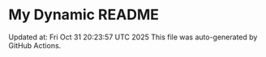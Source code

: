 # My Dynamic README
Updated at: Fri Oct 31 20:23:57 UTC 2025
This file was auto-generated by GitHub Actions.
